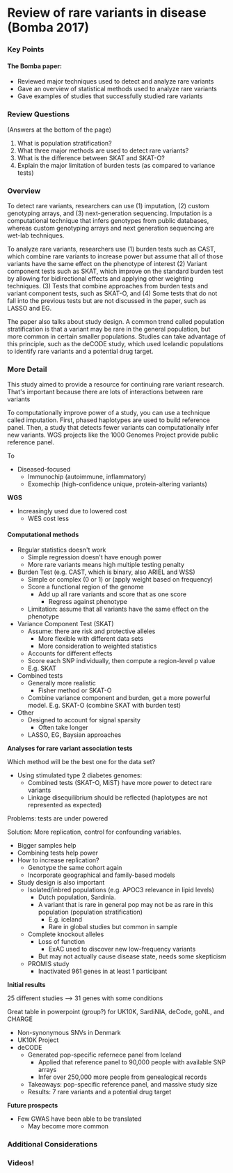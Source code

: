 # Review of rare variants in disease \(Bomba 2017\)

### Key Points

#### The Bomba paper:

* Reviewed major techniques used to detect and analyze rare variants
* Gave an overview of statistical methods used to analyze rare variants
* Gave examples of studies that successfully studied rare variants 

### Review Questions

\(Answers at the bottom of the page\)

1. What is population stratification?
2. What three major methods are used to detect rare variants?
3. What is the difference between SKAT and SKAT-O?
4. Explain the major limitation of burden tests \(as compared to variance tests\)

### **Overview**

To detect rare variants, researchers can use \(1\) imputation, \(2\) custom genotyping arrays, and \(3\) next-generation sequencing. Imputation is a computational technique that infers genotypes from public databases, whereas custom genotyping arrays and next generation sequencing are wet-lab techniques.

To analyze rare variants, researchers use \(1\) burden tests such as CAST, which combine rare variants to increase power but assume that all of those variants have the same effect on the phenotype of interest \(2\) Variant component tests such as SKAT, which improve on the standard burden test by allowing for bidirectional effects and applying other weighting techniques. \(3\) Tests that combine approaches from burden tests and variant component tests, such as SKAT-O, and \(4\) Some tests that do not fall into the previous tests but are not discussed in the paper, such as LASSO and EG. 

The paper also talks about study design. A common trend called population stratification is that a variant may be rare in the general population, but more common in certain smaller populations. Studies can take advantage of this principle, such as the deCODE study, which used Icelandic populations to identify rare variants and a potential drug target.

### **More Detail**

This study aimed to provide a resource for continuing rare variant research. That's important because there are lots of interactions between rare variants

To computationally improve power of a study, you can use a technique called imputation. First, phased haplotypes are used to build reference panel. Then, a study that detects fewer variants can computationally infer new variants. WGS projects like the 1000 Genomes Project provide public reference panel. 

To 

* Diseased-focused
  * Immunochip \(autoimmune, inflammatory\)
  * Exomechip \(high-confidence unique, protein-altering variants\)

**WGS**

* Increasingly used due to lowered cost
  * WES cost less

#### Computational methods

* Regular statistics doesn't work
  * Simple regression doesn't have enough power
  * More rare variants means high multiple testing penalty
* Burden Test \(e.g. CAST, which is binary, also ARIEL and WSS\)
  * Simple or complex \(0 or 1\) or \(apply weight based on frequency\)
  * Score a functional region of the genome
    * Add up all rare variants and score that as one score
      * Regress against phenotype
  * Limitation: assume that all variants have the same effect on the phenotype
* Variance Component Test \(SKAT\)
  * Assume: there are risk and protective alleles
    * More flexible with different data sets
    * More consideration to weighted statistics
  * Accounts for different effects
  * Score each SNP individually, then compute a region-level p value
  * E.g. SKAT
* Combined tests
  * Generally more realistic
    * Fisher method or SKAT-O
  * Combine variance component and burden, get a more powerful model. E.g. SKAT-O \(combine SKAT with burden test\)
* Other
  * Designed to account for signal sparsity
    * Often take longer
  * LASSO, EG, Baysian approaches

**Analyses for rare variant association tests**

Which method will be the best one for the data set?

* Using stimulated type 2 diabetes genomes:
  * Combined tests \(SKAT-O, MiST\) have more power to detect rare variants
  * Linkage disequilibrium should be reflected \(haplotypes are not represented as expected\)

Problems: tests are under powered

Solution: More replication, control for confounding variables.

* Bigger samples help
* Combining tests help power
* How to increase replication?
  * Genotype the same cohort again
  * Incorporate geographical and family-based models
* Study design is also important
  * Isolated/inbred populations \(e.g. APOC3 relevance in lipid levels\)
    * Dutch population, Sardinia.
    * A variant that is rare in general pop may not be as rare in this population \(population stratification\)
      * E.g. iceland
      * Rare in global studies but common in sample
  * Complete knockout alleles
    * Loss of function
      * ExAC used to discover new low-frequency variants
    * But may not actually cause disease state, needs some skepticism
  * PROMIS study
    * Inactivated 961 genes in at least 1 participant

**Initial results**

25 different studies --&gt; 31 genes with some conditions

Great table in powerpoint \(group?\) for UK10K, SardiNIA, deCode, goNL, and CHARGE

* Non-synonymous SNVs in Denmark
* UK10K Project
* deCODE
  * Generated pop-specific refernece panel from Iceland
    * Applied that reference panel to 90,000 people with available SNP arrays
    * Infer over 250,000 more people from genealogical records
  * Takeaways: pop-specific reference panel, and massive study size
  * Results: 7 rare variants and a potential drug target

**Future prospects**

* Few GWAS have been able to be translated
  * May become more common

### **Additional Considerations**

### Videos!

